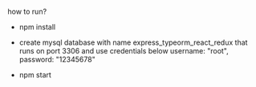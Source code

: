 how to run?

- npm install

- create mysql database with name express_typeorm_react_redux that runs on port 3306 and use credentials below
  username: "root",
  password: "12345678"

- npm start
